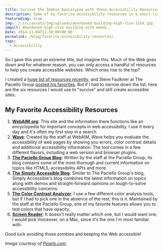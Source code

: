 ```yaml
---
title: Survive the Zombie Apocalypse with these Accessibility Resources
description: Some of my favorite accessibility resources in a short list.
featuredimg: true
img: ./_src/assets/img/uploads/abandoned-building-high-rise-1524.jpg
imgalt: Abandoned high-rise building with weeds.
date: 2014-11-04T11:30:09+00:00
permalink: /blog/favorite-accessibility-resources/
tags:
  - Accessibility
---
```


So I gave this post an extreme title, but imagine this. Much of the Web goes down and for whatever reason, you can only access a handful of resources to help you create accessible websites. Which ones rise to the top?

I created a [huge list of resources recently](http://a11y.me/), and Steve Faulkner at The Paciello Group [posted his favorites](http://www.paciellogroup.com/blog/2014/10/accessibility-testing-tools-updated/). But if I had to narrow down the list, here are the six resources I would use to "survive" and still create accessible sites.

## My Favorite Accessibility Resources

1. **[WebAIM.org](http://webaim.org)**: This site and the information there functions like an encyclopedia for important concepts in web accessibility. I use it every day and it's often my first stop in a search.
2. **[Wave](http://wave.webaim.org)**: Created by the staff at WebAIM, Wave helps you evaluate the accessibility of web pages by showing you errors, color contrast details and additional accessibility information. The tool comes in a few different flavors, including a web version and browser plugins.
3. **[The Paciello Group Blog](http://www.paciellogroup.com/blog/)**: Written by the staff at the Paciello Group, its blog contains some of the most thorough and current information on topics like HTML5, accessibility APIs and more.
4. **[The Simply Accessible Blog](http://simplyaccessible.com)**: Similar to The Paciello Group's blog, Simply Accessible's blog combines the latest information on topics along with demos and straight-forward opinions on tough-to-solve accessibility concerns.
5. **[The Color Contrast Analyzer](http://www.paciellogroup.com/resources/contrastanalyser/)**: I use a few different color analysis tools, but if I had to pick one in the absence of the rest, this is it. Maintained by the staff at the Paciello Group, one of my favorite features allows you to test colors that have opacity.
6. **[Screen Reader](https://www.apple.com/accessibility/osx/voiceover/)**: It doesn't really matter which one, but I would want one. I would pick Voiceover, on a Mac, since it's the one I'm most familiar with.

Good luck avoiding those zombies and keeping the Web accessible!

_Image courtesy of [Pexels.com](http://www.pexels.com/photo/1524/)_.
